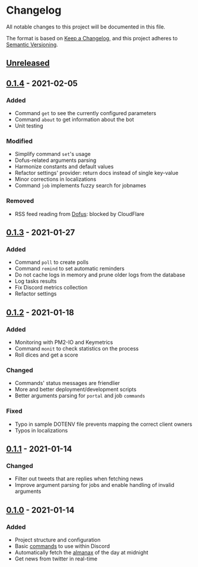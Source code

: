 # Changelog

All notable changes to this project will be documented in this file.

The format is based on [Keep a Changelog](https://keepachangelog.com/en/1.0.0/),
and this project adheres to [Semantic Versioning](https://semver.org/spec/v2.0.0.html).

## [Unreleased]

## [0.1.4] - 2021-02-05

### Added

- Command `get` to see the currently configured parameters
- Command `about` to get information about the bot
- Unit testing

### Modified

- Simplify command `set`'s usage
- Dofus-related arguments parsing
- Harmonize constants and default values
- Refactor settings' provider: return docs instead of single key-value
- Minor corrections in localizations
- Command `job` implements fuzzy search for jobnames

### Removed

- RSS feed reading from [Dofus](https://www.dofus.fr/rss): blocked by CloudFlare

## [0.1.3] - 2021-01-27

### Added

- Command `poll` to create polls
- Command `remind` to set automatic reminders
- Do not cache logs in memory and prune older logs from the database
- Log tasks results
- Fix Discord metrics collection
- Refactor settings

## [0.1.2] - 2021-01-18

### Added

- Monitoring with PM2-IO and Keymetrics
- Command `monit` to check statistics on the process
- Roll dices and get a score

### Changed

- Commands' status messages are friendlier
- More and better deployment/development scripts 
- Better arguments parsing for `portal` and job `commands`

### Fixed

- Typo in sample DOTENV file prevents mapping the correct client owners
- Typos in localizations

## [0.1.1] - 2021-01-14

### Changed

- Filter out tweets that are replies when fetching news
- Improve argument parsing for jobs and enable handling of invalid arguments

## [0.1.0] - 2021-01-14

### Added

- Project structure and configuration
- Basic [commands](./README.md#Commands) to use within Discord
- Automatically fetch the [almanax](http://www.krosmoz.com/en/almanax) of the day at midnight
- Get news from twitter in real-time

[unreleased]: https://github.com/brinkflew/krosmobot/compare/v0.1.4...HEAD
[0.1.4]: https://github.com/brinkflew/krosmobot/compare/v0.1.3...v0.1.4
[0.1.3]: https://github.com/brinkflew/krosmobot/compare/v0.1.2...v0.1.3
[0.1.2]: https://github.com/brinkflew/krosmobot/compare/0.1.1...v0.1.2
[0.1.1]: https://github.com/brinkflew/krosmobot/compare/0.1.0...0.1.1
[0.1.0]: https://github.com/brinkflew/krosmobot/releases/tag/0.0.1
